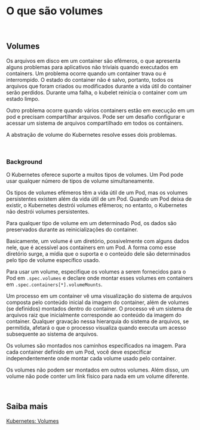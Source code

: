 # O que são volumes

<br>

## Volumes

Os arquivos em disco em um container são efêmeros, o que apresenta alguns problemas para aplicativos não triviais quando executados em containers. Um problema ocorre quando um container trava ou é interrompido. O estado do container não é salvo, portanto, todos os arquivos que foram criados ou modificados durante a vida útil do container serão perdidos.
Durante uma falha, o kubelet reinicia o container com um estado limpo. 

Outro problema ocorre quando vários containers estão em execução em um pod e precisam compartilhar arquivos. Pode ser um desafio configurar e acessar um sistema de arquivos compartilhado em todos os containers.

A abstração de volume do Kubernetes resolve esses dois problemas. 

<br>

### Background

O Kubernetes oferece suporte a muitos tipos de volumes. Um Pod pode usar qualquer número de tipos de volume simultaneamente.

Os tipos de volumes efêmeros têm a vida útil de um Pod, mas os volumes persistentes existem além da vida útil de um Pod. Quando um Pod deixa de existir, o Kubernetes destrói volumes efêmeros; no entanto, o Kubernetes não destrói volumes persistentes. 

Para qualquer tipo de volume em um determinado Pod, os dados são preservados durante as reinicializações do container.

Basicamente, um volume é um diretório, possivelmente com alguns dados nele, que é acessível aos containers em um Pod. A forma como esse diretório surge, a mídia que o suporta e o conteúdo dele são determinados pelo tipo de volume específico usado.

Para usar um volume, especifique os volumes a serem fornecidos para o Pod em `.spec.volumes` e declare onde montar esses volumes em containers em `.spec.containers[*].volumeMounts`.

Um processo em um container vê uma visualização do sistema de arquivos composta pelo conteúdo inicial da imagem do container, além de volumes (se definidos) montados dentro do container. O processo vê um sistema de arquivos raiz que inicialmente corresponde ao conteúdo da imagem do container. Qualquer gravação nessa hierarquia do sistema de arquivos, se permitida, afetará o que o processo visualiza quando executa um acesso subsequente ao sistema de arquivos.

Os volumes são montados nos caminhos especificados na imagem. Para cada container definido em um Pod, você deve especificar independentemente onde montar cada volume usado pelo container.

Os volumes não podem ser montados em outros volumes. Além disso, um volume não pode conter um link físico para nada em um volume diferente.

<br>

## Saiba mais
[Kubernetes: Volumes](https://kubernetes.io/docs/concepts/storage/volumes/)